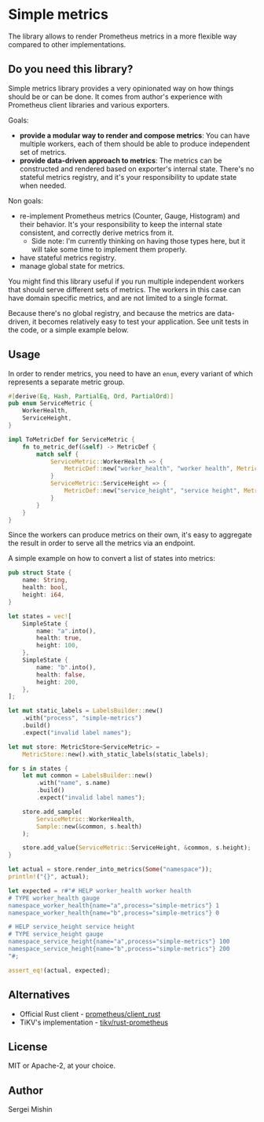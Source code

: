 # Simple metrics

The library allows to render Prometheus metrics in a more flexible way
compared to other implementations.

## Do you need this library?

Simple metrics library provides a very opinionated way on how things
should be or can be done. It comes from author's experience with
Prometheus client libraries and various exporters.

Goals:
- **provide a modular way to render and compose metrics**: You can
  have multiple workers, each of them should be able to produce
  independent set of metrics.
- **provide data-driven approach to metrics**: The metrics can be
  constructed and rendered based on exporter's internal state. There's
  no stateful metrics registry, and it's your responsibility to update
  state when needed.

Non goals:
- re-implement Prometheus metrics (Counter, Gauge, Histogram) and
  their behavior. It's your responsibility to keep the internal state
  consistent, and correctly derive metrics from it.
   - Side note: I'm currently thinking on having those types here, but
     it will take some time to implement them properly.
- have stateful metrics registry.
- manage global state for metrics.

You might find this library useful if you run multiple independent
workers that should serve different sets of metrics. The workers in
this case can have domain specific metrics, and are not limited to a
single format.

Because there's no global registry, and because the metrics are
data-driven, it becomes relatively easy to test your application. See
unit tests in the code, or a simple example below.

## Usage

In order to render metrics, you need to have an `enum`, every variant
of which represents a separate metric group.

```rust
#[derive(Eq, Hash, PartialEq, Ord, PartialOrd)]
pub enum ServiceMetric {
    WorkerHealth,
    ServiceHeight,
}

impl ToMetricDef for ServiceMetric {
    fn to_metric_def(&self) -> MetricDef {
        match self {
            ServiceMetric::WorkerHealth => {
                MetricDef::new("worker_health", "worker health", MetricType::Gauge).unwrap()
            }
            ServiceMetric::ServiceHeight => {
                MetricDef::new("service_height", "service height", MetricType::Gauge).unwrap()
            }
        }
    }
}
```

Since the workers can produce metrics on their own, it's easy to
aggregate the result in order to serve all the metrics via an
endpoint.

A simple example on how to convert a list of states into metrics:

```rust
pub struct State {
    name: String,
    health: bool,
    height: i64,
}

let states = vec![
    SimpleState {
        name: "a".into(),
        health: true,
        height: 100,
    },
    SimpleState {
        name: "b".into(),
        health: false,
        height: 200,
    },
];

let mut static_labels = LabelsBuilder::new()
    .with("process", "simple-metrics")
    .build()
    .expect("invalid label names");

let mut store: MetricStore<ServiceMetric> =
    MetricStore::new().with_static_labels(static_labels);

for s in states {
    let mut common = LabelsBuilder::new()
        .with("name", s.name)
        .build()
        .expect("invalid label names");

    store.add_sample(
        ServiceMetric::WorkerHealth,
        Sample::new(&common, s.health)
    );

    store.add_value(ServiceMetric::ServiceHeight, &common, s.height);
}

let actual = store.render_into_metrics(Some("namespace"));
println!("{}", actual);

let expected = r#"# HELP worker_health worker health
# TYPE worker_health gauge
namespace_worker_health{name="a",process="simple-metrics"} 1
namespace_worker_health{name="b",process="simple-metrics"} 0

# HELP service_height service height
# TYPE service_height gauge
namespace_service_height{name="a",process="simple-metrics"} 100
namespace_service_height{name="b",process="simple-metrics"} 200
"#;

assert_eq!(actual, expected);
```

## Alternatives

- Official Rust client - [prometheus/client_rust](https://github.com/prometheus/client_rust/)
- TiKV's implementation - [tikv/rust-prometheus](https://github.com/tikv/rust-prometheus)

## License

MIT or Apache-2, at your choice.

## Author

Sergei Mishin
